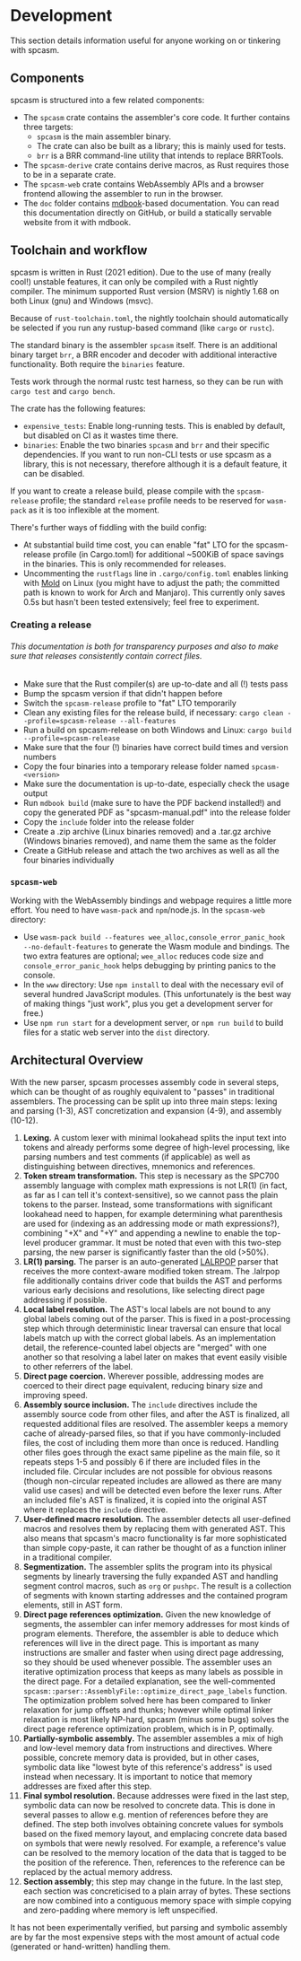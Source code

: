 # Development

This section details information useful for anyone working on or tinkering with spcasm.

## Components

spcasm is structured into a few related components:

- The `spcasm` crate contains the assembler's core code. It further contains three targets:
  - `spcasm` is the main assembler binary.
  - The crate can also be built as a library; this is mainly used for tests.
  - `brr` is a BRR command-line utility that intends to replace BRRTools.
- The `spcasm-derive` crate contains derive macros, as Rust requires those to be in a separate crate.
- The `spcasm-web` crate contains WebAssembly APIs and a browser frontend allowing the assembler to run in the browser.
- The `doc` folder contains [mdbook](https://rust-lang.github.io/mdBook/)-based documentation. You can read this documentation directly on GitHub, or build a statically servable website from it with mdbook.

## Toolchain and workflow

spcasm is written in Rust (2021 edition). Due to the use of many (really cool!) unstable features, it can only be compiled with a Rust nightly compiler. The minimum supported Rust version (MSRV) is nightly 1.68 on both Linux (gnu) and Windows (msvc).

Because of `rust-toolchain.toml`, the nightly toolchain should automatically be selected if you run any rustup-based command (like `cargo` or `rustc`).

The standard binary is the assembler `spcasm` itself. There is an additional binary target `brr`, a BRR encoder and decoder with additional interactive functionality. Both require the `binaries` feature.

Tests work through the normal rustc test harness, so they can be run with `cargo test` and `cargo bench`.

The crate has the following features:

- `expensive_tests`: Enable long-running tests. This is enabled by default, but disabled on CI as it wastes time there.
- `binaries`: Enable the two binaries `spcasm` and `brr` and their specific dependencies. If you want to run non-CLI tests or use spcasm as a library, this is not necessary, therefore although it is a default feature, it can be disabled.

If you want to create a release build, please compile with the `spcasm-release` profile; the standard `release` profile needs to be reserved for `wasm-pack` as it is too inflexible at the moment.

There's further ways of fiddling with the build config:

- At substantial build time cost, you can enable "fat" LTO for the spcasm-release profile (in Cargo.toml) for additional ~500KiB of space savings in the binaries. This is only recommended for releases.
- Uncommenting the `rustflags` line in `.cargo/config.toml` enables linking with [Mold](https://github.com/rui314/mold) on Linux (you might have to adjust the path; the committed path is known to work for Arch and Manjaro). This currently only saves 0.5s but hasn't been tested extensively; feel free to experiment.

### Creating a release

###### This documentation is both for transparency purposes and also to make sure that releases consistently contain correct files.

- Make sure that the Rust compiler(s) are up-to-date and all (!) tests pass
- Bump the spcasm version if that didn't happen before
- Switch the `spcasm-release` profile to "fat" LTO temporarily
- Clean any existing files for the release build, if necessary: `cargo clean --profile=spcasm-release --all-features`
- Run a build on spcasm-release on both Windows and Linux: `cargo build --profile=spcasm-release`
- Make sure that the four (!) binaries have correct build times and version numbers
- Copy the four binaries into a temporary release folder named `spcasm-<version>`
- Make sure the documentation is up-to-date, especially check the usage output
- Run `mdbook build` (make sure to have the PDF backend installed!) and copy the generated PDF as "spcasm-manual.pdf" into the release folder
- Copy the `include` folder into the release folder
- Create a .zip archive (Linux binaries removed) and a .tar.gz archive (Windows binaries removed), and name them the same as the folder
- Create a GitHub release and attach the two archives as well as all the four binaries individually

### `spcasm-web`

Working with the WebAssembly bindings and webpage requires a little more effort. You need to have `wasm-pack` and `npm`/node.js. In the `spcasm-web` directory:

- Use `wasm-pack build --features wee_alloc,console_error_panic_hook --no-default-features` to generate the Wasm module and bindings. The two extra features are optional; `wee_alloc` reduces code size and `console_error_panic_hook` helps debugging by printing panics to the console.
- In the `www` directory: Use `npm install` to deal with the necessary evil of several hundred JavaScript modules. (This unfortunately is the best way of making things "just work", plus you get a development server for free.)
- Use `npm run start` for a development server, or `npm run build` to build files for a static web server into the `dist` directory.

## Architectural Overview

With the new parser, spcasm processes assembly code in several steps, which can be thought of as roughly equivalent to "passes" in traditional assemblers. The processing can be split up into three main steps: lexing and parsing (1-3), AST concretization and expansion (4-9), and assembly (10-12).

1. **Lexing.** A custom lexer with minimal lookahead splits the input text into tokens and already performs some degree of high-level processing, like parsing numbers and test comments (if applicable) as well as distinguishing between directives, mnemonics and references.
2. **Token stream transformation.** This step is necessary as the SPC700 assembly language with complex math expressions is not LR(1) (in fact, as far as I can tell it's context-sensitive), so we cannot pass the plain tokens to the parser. Instead, some transformations with significant lookahead need to happen, for example determining what parenthesis are used for (indexing as an addressing mode or math expressions?), combining "+X" and "+Y" and appending a newline to enable the top-level producer grammar. It must be noted that even with this two-step parsing, the new parser is significantly faster than the old (>50%).
3. **LR(1) parsing.** The parser is an auto-generated [LALRPOP](https://github.com/lalrpop/lalrpop) parser that receives the more context-aware modified token stream. The .lalrpop file additionally contains driver code that builds the AST and performs various early decisions and resolutions, like selecting direct page addressing if possible.
4. **Local label resolution.** The AST's local labels are not bound to any global labels coming out of the parser. This is fixed in a post-processing step which through deterministic linear traversal can ensure that local labels match up with the correct global labels. As an implementation detail, the reference-counted label objects are "merged" with one another so that resolving a label later on makes that event easily visible to other referrers of the label.
5. **Direct page coercion.** Wherever possible, addressing modes are coerced to their direct page equivalent, reducing binary size and improving speed.
6. **Assembly source inclusion.** The `include` directives include the assembly source code from other files, and after the AST is finalized, all requested additional files are resolved. The assembler keeps a memory cache of already-parsed files, so that if you have commonly-included files, the cost of including them more than once is reduced. Handling other files goes through the exact same pipeline as the main file, so it repeats steps 1-5 and possibly 6 if there are included files in the included file. Circular includes are not possible for obvious reasons (though non-circular repeated includes are allowed as there are many valid use cases) and will be detected even before the lexer runs. After an included file's AST is finalized, it is copied into the original AST where it replaces the `include` directive.
7. **User-defined macro resolution.** The assembler detects all user-defined macros and resolves them by replacing them with generated AST. This also means that spcasm's macro functionality is far more sophisticated than simple copy-paste, it can rather be thought of as a function inliner in a traditional compiler.
8. **Segmentization.** The assembler splits the program into its physical segments by linearly traversing the fully expanded AST and handling segment control macros, such as `org` or `pushpc`. The result is a collection of segments with known starting addresses and the contained program elements, still in AST form.
9. **Direct page references optimization.** Given the new knowledge of segments, the assembler can infer memory addresses for most kinds of program elements. Therefore, the assembler is able to deduce which references will live in the direct page. This is important as many instructions are smaller and faster when using direct page addressing, so they should be used whenever possible. The assembler uses an iterative optimization process that keeps as many labels as possible in the direct page. For a detailed explanation, see the well-commented `spcasm::parser::AssemblyFile::optimize_direct_page_labels` function. The optimization problem solved here has been compared to linker relaxation for jump offsets and thunks; however while optimal linker relaxation is most likely NP-hard, spcasm (minus some bugs) solves the direct page reference optimization problem, which is in P, optimally.
10. **Partially-symbolic assembly.** The assembler assembles a mix of high and low-level memory data from instructions and directives. Where possible, concrete memory data is provided, but in other cases, symbolic data like "lowest byte of this reference's address" is used instead when necessary. It is important to notice that memory addresses are fixed after this step.
11. **Final symbol resolution.** Because addresses were fixed in the last step, symbolic data can now be resolved to concrete data. This is done in several passes to allow e.g. mention of references before they are defined. The step both involves obtaining concrete values for symbols based on the fixed memory layout, and emplacing concrete data based on symbols that were newly resolved. For example, a reference's value can be resolved to the memory location of the data that is tagged to be the position of the reference. Then, references to the reference can be replaced by the actual memory address.
12. **Section assembly**; this step may change in the future. In the last step, each section was concreticised to a plain array of bytes. These sections are now combined into a contiguous memory space with simple copying and zero-padding where memory is left unspecified.

It has not been experimentally verified, but parsing and symbolic assembly are by far the most expensive steps with the most amount of actual code (generated or hand-written) handling them.
